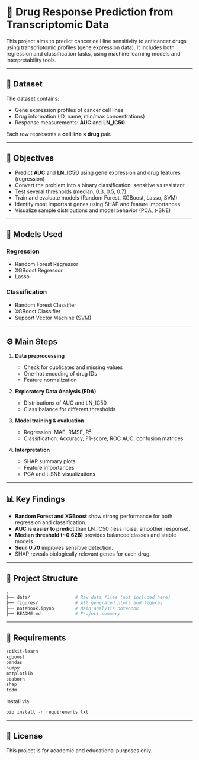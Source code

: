 # 🧬 Drug Response Prediction from Transcriptomic Data

This project aims to predict cancer cell line sensitivity to anticancer drugs using transcriptomic profiles (gene expression data). It includes both regression and classification tasks, using machine learning models and interpretability tools.

---

## 📁 Dataset

The dataset contains:
- Gene expression profiles of cancer cell lines
- Drug information (ID, name, min/max concentrations)
- Response measurements: **AUC** and **LN_IC50**

Each row represents a **cell line × drug** pair.

---

## 🎯 Objectives

- Predict **AUC** and **LN_IC50** using gene expression and drug features (regression)
- Convert the problem into a binary classification: sensitive vs resistant
- Test several thresholds (median, 0.3, 0.5, 0.7)
- Train and evaluate models (Random Forest, XGBoost, Lasso, SVM)
- Identify most important genes using SHAP and feature importances
- Visualize sample distributions and model behavior (PCA, t-SNE)

---

## 🧪 Models Used

### Regression
- Random Forest Regressor
- XGBoost Regressor
- Lasso

### Classification
- Random Forest Classifier
- XGBoost Classifier
- Support Vector Machine (SVM)

---

## ⚙️ Main Steps

1. **Data preprocessing**  
   - Check for duplicates and missing values  
   - One-hot encoding of drug IDs  
   - Feature normalization

2. **Exploratory Data Analysis (EDA)**  
   - Distributions of AUC and LN_IC50  
   - Class balance for different thresholds

3. **Model training & evaluation**  
   - Regression: MAE, RMSE, R²  
   - Classification: Accuracy, F1-score, ROC AUC, confusion matrices

4. **Interpretation**  
   - SHAP summary plots  
   - Feature importances  
   - PCA and t-SNE visualizations

---

## 📊 Key Findings

- **Random Forest and XGBoost** show strong performance for both regression and classification.
- **AUC is easier to predict** than LN_IC50 (less noise, smoother response).
- **Median threshold (~0.628)** provides balanced classes and stable models.
- **Seuil 0.70** improves sensitive detection.
- SHAP reveals biologically relevant genes for each drug.

---

## 📁 Project Structure

```bash
.
├── data/                 # Raw data files (not included here)
├── figures/              # All generated plots and figures
├── notebook.ipynb        # Main analysis notebook
├── README.md             # Project summary
```

---

## 📌 Requirements

```bash
scikit-learn
xgboost
pandas
numpy
matplotlib
seaborn
shap
tqdm
```

Install via:

```bash
pip install -r requirements.txt
```

---

## 📜 License

This project is for academic and educational purposes only.
```

